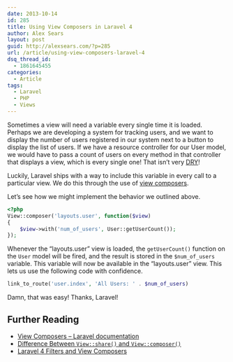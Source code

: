 ```yaml
---
date: 2013-10-14
id: 285
title: Using View Composers in Laravel 4
author: Alex Sears
layout: post
guid: http://alexsears.com/?p=285
url: /article/using-view-composers-laravel-4
dsq_thread_id:
  - 1861645455
categories:
  - Article
tags:
  - Laravel
  - PHP
  - Views
---
```

Sometimes a view will need a variable every single time it is loaded. Perhaps we are developing a system for tracking users, and we want to display the number of users registered in our system next to a button to display the list of users. If we have a resource controller for our User model, we would have to pass a count of users on every method in that controller that displays a view, which is every single one! That isn&#8217;t very [DRY][1]!

<!--more-->

Luckily, Laravel ships with a way to include this variable in every call to a particular view. We do this through the use of [view composers][2].

Let&#8217;s see how we might implement the behavior we outlined above.

```php
<?php
View::composer('layouts.user', function($view)
{
    $view->with('num_of_users', User::getUserCount());
});
```

Whenever the &#8220;layouts.user&#8221; view is loaded, the `getUserCount()` function on the `User` model will be fired, and the result is stored in the `$num_of_users` variable. This variable will now be available in the &#8220;layouts.user&#8221; view. This lets us use the following code with confidence.

```php
link_to_route('user.index', 'All Users: ' . $num_of_users)
```

Damn, that was easy! Thanks, Laravel!

## Further Reading

  * [View Composers &#8211; Laravel documentation][2]
  * [Difference Between `View::share()` and `View::composer()`][3]
  * [Laravel 4 Filters and View Composers][4]

 [1]: http://en.wikipedia.org/wiki/Don't_repeat_yourself
 [2]: http://laravel.com/docs/responses#view-composers
 [3]: http://stackoverflow.com/questions/18315831/laravel-difference-between-viewshare-and-viewcomposer
 [4]: http://stackoverflow.com/questions/18069276/laravel-4-filters-and-view-composers